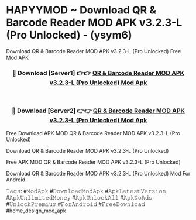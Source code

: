 # HAPYYMOD ~ Download QR & Barcode Reader MOD APK v3.2.3-L (Pro Unlocked) - (ysym6)
Download QR & Barcode Reader MOD APK v3.2.3-L (Pro Unlocked) Free Mod APK

<div align="center">
<h3>🔴 Download [Server1] 👉👉 <a href="https://apk-comot.site?title=QR_&_Barcode_Reader_MOD_APK_v3.2.3-L_(Pro_Unlocked)">QR & Barcode Reader MOD APK v3.2.3-L (Pro Unlocked) Mod Apk</a></h3><br>

<h3>🔴 Download [Server2] 👉👉 <a href="https://apk-comot.site?title=QR_&_Barcode_Reader_MOD_APK_v3.2.3-L_(Pro_Unlocked)">QR & Barcode Reader MOD APK v3.2.3-L (Pro Unlocked) Mod Apk</a></h3>
</div>


Free Download APK MOD QR & Barcode Reader MOD APK v3.2.3-L (Pro Unlocked)

Download QR & Barcode Reader MOD APK v3.2.3-L (Pro Unlocked) 

Free APK MOD QR & Barcode Reader MOD APK v3.2.3-L (Pro Unlocked) 

Download QR & Barcode Reader MOD APK v3.2.3-L (Pro Unlocked) Mod For Android

𝚃𝚊𝚐𝚜: #𝙼𝚘𝚍𝙰𝚙𝚔 #𝙳𝚘𝚠𝚗𝚕𝚘𝚊𝚍𝙼𝚘𝚍𝙰𝚙𝚔 #𝙰𝚙𝚔𝙻𝚊𝚝𝚎𝚜𝚝𝚅𝚎𝚛𝚜𝚒𝚘𝚗 #𝙰𝚙𝚔𝚄𝚗𝚕𝚒𝚖𝚒𝚝𝚎𝚍𝙼𝚘𝚗𝚎𝚢 #𝙰𝚙𝚔𝚄𝚗𝚕𝚘𝚌𝚔𝙰𝚕𝚕 #𝙰𝚙𝚔𝙽𝚘𝙰𝚍𝚜 #𝚄𝚗𝚕𝚘𝚌𝚔𝙿𝚛𝚎𝚖𝚒𝚞𝚖 #𝙵𝚘𝚛𝙰𝚗𝚍𝚛𝚘𝚒𝚍 #𝙵𝚛𝚎𝚎𝙳𝚘𝚠𝚗𝚕𝚘𝚊𝚍 #home_design_mod_apk